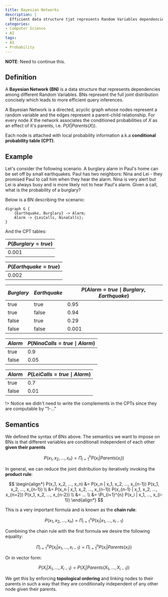 ```yaml
---
title: Bayesian Networks
description: |
  Efficient data structure tjat represents Random Variables dependencies
categories:
- Computer Science
- AI
tags:
- AI
- Probability
---
```


**NOTE**: Need to continue this.

## Definition

A **Bayesian Network (BN)** is a data structure that represents dependencies among different Random Variables. BNs represent the full joint distribution concisely which leads to more efficient query inferences.

A Bayesian Network is a directed, acyclic graph whose nodes represent a random variable and the edges represent a parent-child relationship. For every node $X$ the network associates the conditioned probabilities of $X$ as an effect of it's parents, i.e. $P(X | Parents(X))$.

Each node is attached with local probability information a.k.a **conditional probability table (CPT)**.

## Example

Let's consider the following scenario. A burglary alarm in Paul's home can be set off by small earthquakes. Paul has two neighbors: Nina and Lei - they promised Paul to call him when they hear the alarm. Nina is very alert but Lei is always busy and is more likely not to hear Paul's alarm. Given a call, what is the probability of a burglary?

Below is a BN describing the scenario:

```plantuml
digraph G {
    {Earthquake, Burglary} -> Alarm;
    Alarm -> {LeiCalls, NinaCalls};
}
```

And the CPT tables:

$P(Burglary=true)$|
----------|
0.001|

$P(Earthquake=true)$|
----------|
0.002|

$Burglary$ | $Earthquake$ | $P(Alarm=true \mid Burglary, Earthquake)$ |
-----------|--------------|---------------|
true|true|0.95
true|false|0.94
false|true|0.29
false|false|0.001

$Alarm$ | $P(NinaCalls=true \mid Alarm)$ |
--------|--------------------------------|
true | 0.9
false | 0.05

$Alarm$ | $P(LeiCalls=true \mid Alarm)$ |
--------|--------------------------------|
true | 0.7
false | 0.01

!> Notice we didn't need to write the complements in the CPTs since they are computable by "1-..."

## Semantics

We defined the syntax of BNs above. The semantics we want to impose on BNs is that different variables are conditionall independent of each other **given their parents**

$$
P(x_1, x_2, ..., x_n) = \Pi_{i=1}^{n}{P(x_i | Parents(x_i))}
$$

In general, we can reduce the joint distribution by iteratively invoking the **product rule**: 

$$
\begin{align*}
P(x_1, x_2, ..., x_n) &= P(x_n | x_1, x_2, ..., x_{n-1}) P(x_1, x_2, ..., x_{n-1}) \\
  &= P(x_n | x_1, x_2, ..., x_{n-1}) P(x_{n-1} | x_1, x_2, ..., x_{n=2}) P(x_1, x_2, ..., x_{n-2}) \\
  &= ... \\
  &= \Pi_{i=1}^{n} P(x_i | x_1, ..., x_{i-1})
\end{align*}
$$

This is a very important formula and is known as the **chain rule**:

$$
P(x_1, x_2, ..., x_n) = \Pi_{i=1}^{n} P(x_i | x_1, ..., x_{i-1})
$$

Combining the chain rule with the first formula we desire the following equality:

$$
\Pi_{i=1}^{n} P(x_i | x_1, ..., x_{i-1}) = \Pi_{i=1}^{n}{P(x_i | Parents(x_i))}
$$

Or in vector form:

$$
P(X_i | X_1, ..., X_{i-1}) = P(X_i | Parents(X_1, ..., X_{i-1}))
$$

We get this by enforcing **topological ordering** and linking nodes to their parents in such a way that they are conditionally independent of any other node given their parents.  
